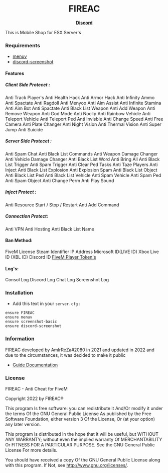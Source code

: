 <h1 align='center'>FIREAC</a></h1><p align='center'><b><a href='https://discord.gg/8zGyDhtbcgJ'>Discord</a></b></h5>


This is Mobile Shop for ESX Server's

### Requirements
   * [menuv](https://github.com/ThymonA/menuv/releases/tag/v1.4.1)
   * [discord-screenshot](https://github.com/jaimeadf/discord-screenshot/releases)

#### Features

##### Client Side Protecet :
Anti Track Player's
Anti Health Hack
Anti Armor Hack
Anti Infinity Ammo
Anti Spactate
Anti Ragdoll
Anti Menyoo
Anti Aim Assist
Anti Infinite Stamina
Anti Aim Bot
Anti Spactate
Anti Black List Weapon
Anti Add Weapon
Anti Remove Weapon
Anti God Mode
Anti Noclip
Anti Rainbow Vehicle
Anti Teleport Vehicle
Anti Teleport Ped
Anti Invisble
Anti Change Speed
Anti Free Camera
Anti Plate Changer
Anti Night Vision
Anti Thermal Vision
Anti Super Jump
Anti Suicide

##### Server Side Protecet :
Anti Spam Chat
Anti Black List Commands
Anti Weapon Damage Changer
Anti Vehicle Damage Changer
Anti Black List Word
Anti Bring All
Anti Black List Trigger
Anti Spam Trigger
Anti Clear Ped Tasks
Anti Taze Players
Anti Inject
Anti Black List Explosion
Anti Explosion Spam
Anti Black List Object
Anti Black List Ped
Anti Black List Vehicle
Anti Spam Vehicle
Anti Spam Ped
Anti Spam Object
Anti Change Perm
Anti Play Sound

##### Inject Protect :
Anti Resource Start / Stop / Restart
Anti Add Command

##### Connection Protect:
Anti VPN
Anti Hosting
Anti Black List Name

#### Ban Method:
FiveM License
Steam Identifier
IP Address
Microsoft ID(LIVE ID)
Xbox Live ID (XBL ID)
Discord ID
[FiveM Player Token's](https://docs.fivem.net/natives/?_0x54C06897)

#### Log's:
Consol Log
Discord Log
Chat Log
Screenshot Log

### Installation
- Add this text in your `server.cfg` :
```
ensure FIREAC
ensure menuv
ensure screenshot-basic
ensure discord-screenshot
```

### Information
FIREAC developed by AmIrReZa#2080 in 2021 and updated in 2022 and due to the circumstances, it was decided to make it public
- [Guide Documentation](https://cdn.discordapp.com/attachments/822808647230291988/925290471947927572/Guide.pdf)

### License

FIREAC - Anti Cheat for FiveM

Copyright 2022 by FIREAC®

This program Is free software: you can redistribute it And/Or modify it under the terms Of the GNU General Public License As published by the Free Software Foundation, either version 3 Of the License, Or (at your option) any later version.

This program Is distributed In the hope that it will be useful, but WITHOUT ANY WARRANTY; without even the implied warranty Of MERCHANTABILITY Or FITNESS FOR A PARTICULAR PURPOSE. See the GNU General Public License For more details.

You should have received a copy Of the GNU General Public License along with this program. If Not, see http://www.gnu.org/licenses/.

